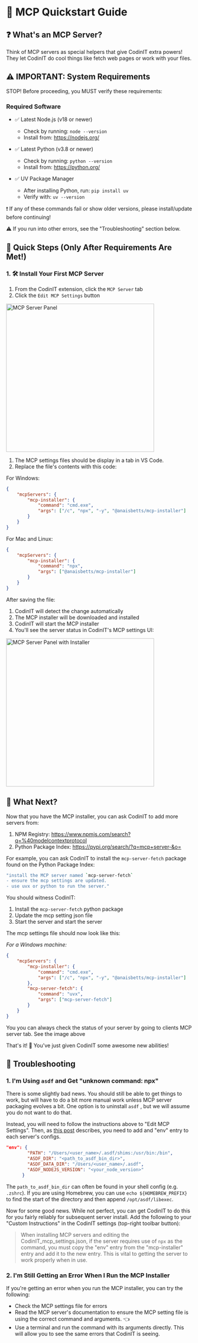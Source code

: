 # 🚀 MCP Quickstart Guide

## ❓ What's an MCP Server?

Think of MCP servers as special helpers that give CodinIT extra powers! They let CodinIT do cool things like fetch web pages or work with your files.

## ⚠️ IMPORTANT: System Requirements

STOP! Before proceeding, you MUST verify these requirements:

### Required Software

-   ✅ Latest Node.js (v18 or newer)

    -   Check by running: `node --version`
    -   Install from: <https://nodejs.org/>

-   ✅ Latest Python (v3.8 or newer)

    -   Check by running: `python --version`
    -   Install from: <https://python.org/>

-   ✅ UV Package Manager
    -   After installing Python, run: `pip install uv`
    -   Verify with: `uv --version`

❗ If any of these commands fail or show older versions, please install/update before continuing!

⚠️ If you run into other errors, see the "Troubleshooting" section below.

## 🎯 Quick Steps (Only After Requirements Are Met!)

### 1. 🛠️ Install Your First MCP Server

1. From the CodinIT extension, click the `MCP Server` tab
1. Click the `Edit MCP Settings` button

 <img src="https://github.com/user-attachments/assets/abf908b1-be98-4894-8dc7-ef3d27943a47" alt="MCP Server Panel" width="400" />

1. The MCP settings files should be display in a tab in VS Code.
1. Replace the file's contents with this code:

For Windows:

```json
{
	"mcpServers": {
		"mcp-installer": {
			"command": "cmd.exe",
			"args": ["/c", "npx", "-y", "@anaisbetts/mcp-installer"]
		}
	}
}
```

For Mac and Linux:

```json
{
	"mcpServers": {
		"mcp-installer": {
			"command": "npx",
			"args": ["@anaisbetts/mcp-installer"]
		}
	}
}
```

After saving the file:

1. CodinIT will detect the change automatically
2. The MCP installer will be downloaded and installed
3. CodinIT will start the MCP installer
4. You'll see the server status in CodinIT's MCP settings UI:

<img src="https://github.com/user-attachments/assets/2abbb3de-e902-4ec2-a5e5-9418ed34684e" alt="MCP Server Panel with Installer" width="400" />

## 🤔 What Next?

Now that you have the MCP installer, you can ask CodinIT to add more servers from:

1. NPM Registry: <https://www.npmjs.com/search?q=%40modelcontextprotocol>
2. Python Package Index: <https://pypi.org/search/?q=mcp+server-&o=>

For example, you can ask CodinIT to install the `mcp-server-fetch` package found on the Python Package Index:

```bash
"install the MCP server named `mcp-server-fetch`
- ensure the mcp settings are updated.
- use uvx or python to run the server."
```

You should witness CodinIT:

1. Install the `mcp-server-fetch` python package
1. Update the mcp setting json file
1. Start the server and start the server

The mcp settings file should now look like this:

_For a Windows machine:_

```json
{
	"mcpServers": {
		"mcp-installer": {
			"command": "cmd.exe",
			"args": ["/c", "npx", "-y", "@anaisbetts/mcp-installer"]
		},
		"mcp-server-fetch": {
			"command": "uvx",
			"args": ["mcp-server-fetch"]
		}
	}
}
```

You you can always check the status of your server by going to clients MCP server tab. See the image above

That's it! 🎉 You've just given CodinIT some awesome new abilities!

## 📝 Troubleshooting

### 1. I'm Using `asdf` and Get "unknown command: npx"

There is some slightly bad news. You should still be able to get things to work, but will have to do a bit more manual work unless MCP server packaging evolves a bit. One option is to uninstall `asdf` , but we will assume you do not want to do that.

Instead, you will need to follow the instructions above to "Edit MCP Settings". Then, as [this post](https://dev.to/cojiroooo/mcp-using-node-on-asdf-382n) describes, you need to add and "env" entry to each server's configs.

```json
"env": {
        "PATH": "/Users/<user_name>/.asdf/shims:/usr/bin:/bin",
        "ASDF_DIR": "<path_to_asdf_bin_dir>",
        "ASDF_DATA_DIR": "/Users/<user_name>/.asdf",
        "ASDF_NODEJS_VERSION": "<your_node_version>"
      }
```

The `path_to_asdf_bin_dir` can often be found in your shell config (e.g. `.zshrc`). If you are using Homebrew, you can use `echo ${HOMEBREW_PREFIX}` to find the start of the directory and then append `/opt/asdf/libexec`.

Now for some good news. While not perfect, you can get CodinIT to do this for you fairly reliably for subsequent server install. Add the following to your "Custom Instructions" in the CodinIT settings (top-right toolbar button):

> When installing MCP servers and editing the CodinIT_mcp_settings.json, if the server requires use of `npx` as the command, you must copy the "env" entry from the "mcp-installer" entry and add it to the new entry. This is vital to getting the server to work properly when in use.

### 2. I'm Still Getting an Error When I Run the MCP Installer

If you're getting an error when you run the MCP installer, you can try the following:

-   Check the MCP settings file for errors
-   Read the MCP server's documentation to ensure the MCP setting file is using the correct command and arguments. 👈
-   Use a terminal and run the command with its arguments directly. This will allow you to see the same errors that CodinIT is seeing.
